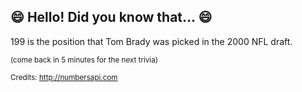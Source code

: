 ## :smile: Hello! Did you know that... :smile:
199 is the position that Tom Brady was picked in the 2000 NFL draft.

<sup>(come back in 5 minutes for the next trivia)</sup>


<sup>Credits: http://numbersapi.com</sup>
